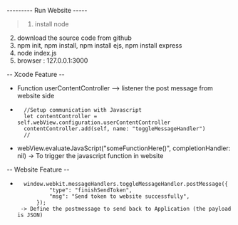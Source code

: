 --------- Run Website -----

>1. install node 
2. download the source code from github
3. npm init, npm install, npm install ejs, npm install express
4. node index.js
5. browser : 127.0.0.1:3000


-- Xcode Feature --

+ Function userContentController --> listener the post message from website side
+       //Setup communication with Javascript
        let contentController = self.webView.configuration.userContentController
        contentController.add(self, name: "toggleMessageHandler")
        //
+ webView.evaluateJavaScript("someFunctionHere()", completionHandler: nil) -> To trigger the javascript function in website

-- Website Feature --
+       window.webkit.messageHandlers.toggleMessageHandler.postMessage({
                "type": "finishSendToken",
                "msg": "Send token to website successfully",
            });
       -> Define the postmessage to send back to Application (the payload is JSON)    
        
